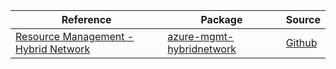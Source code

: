 | Reference | Package | Source |
|---|---|---|
|[Resource Management - Hybrid Network](mgmt-hybridnetwork-readme.md)|[azure-mgmt-hybridnetwork](https://pypi.org/project/azure-mgmt-hybridnetwork)|[Github](https://github.com/Azure/azure-sdk-for-python/blob/main/sdk/hybridnetwork/azure-mgmt-hybridnetwork)|
